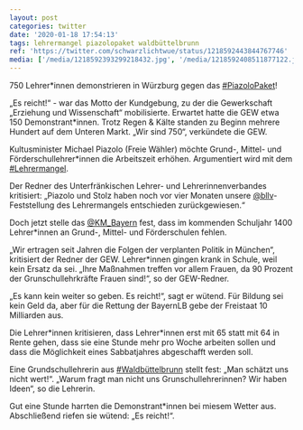```yaml
---
layout: post
categories: twitter
date: '2020-01-18 17:54:13'
tags: lehrermangel piazolopaket waldbüttelbrunn
ref: 'https://twitter.com/schwarzlichtwue/status/1218592443844767746'
media: ['/media/1218592393299218432.jpg', '/media/1218592408511877122.jpg', '/media/1218592422306906112.jpg', '/media/1218592433736441858.jpg', '/media/1218592452329791490.jpg', '/media/1218592471455817729.jpg', '/media/1218592489726251008.jpg', '/media/1218592506750914561.jpg', '/media/1218592527936376840.jpg', '/media/1218592539630034944.jpg', '/media/1218592556075900928.jpg', '/media/1218592573696237569.jpg', '/media/1218592596941070336.jpg', '/media/1218592615861575681.jpg', '/media/1218592632517079047.jpg', '/media/1218592650200276994.jpg', '/media/1218592672207777792.jpg', '/media/1218592690742448129.jpg', '/media/1218592707590926336.jpg', '/media/1218592725035114497.jpg', '/media/1218592747424305157.jpg', '/media/1218592767565352962.jpg']
---
```

750 Lehrer\*innen demonstrieren in Würzburg gegen das [#PiazoloPaket](/t/piazolopaket)! 

„Es reicht!“ - war das Motto der Kundgebung, zu der die Gewerkschaft „Erziehung und Wissenschaft“ mobilisierte. Erwartet hatte die GEW etwa 150 Demonstrant\*innen. Trotz Regen &amp; Kälte standen zu Beginn mehrere Hundert auf dem Unteren Markt. „Wir sind 750“, verkündete die GEW. 

Kultusminister Michael Piazolo (Freie Wähler) möchte Grund-, Mittel- und Förderschullehrer\*innen die Arbeitszeit erhöhen. Argumentiert wird mit dem [#Lehrermangel](/t/lehrermangel). 

Der Redner des Unterfränkischen Lehrer- und Lehrerinnenverbandes kritisiert: „Piazolo und Stolz haben noch vor vier Monaten unsere [@bllv](https://twitter.com/bllv)-Feststellung des Lehrermangels entschieden zurückgewiesen.“ 

Doch jetzt stelle das [@KM_Bayern](https://twitter.com/KM_Bayern) fest, dass im kommenden Schuljahr 1400 Lehrer\*innen an Grund-, Mittel- und Förderschulen fehlen. 

„Wir ertragen seit Jahren die Folgen der verplanten Politik in München“, kritisiert der Redner der GEW. Lehrer\*innen gingen krank in Schule, weil kein Ersatz da sei. „Ihre Maßnahmen treffen vor allem Frauen, da 90 Prozent der Grunschullehrkräfte Frauen sind!“, so der GEW-Redner. 

„Es kann kein weiter so geben. Es reicht!“, sagt er wütend. Für Bildung sei kein Geld da, aber für die Rettung der BayernLB gebe der Freistaat 10 Milliarden aus.

Die Lehrer\*innen kritisieren, dass Lehrer\*innen erst mit 65 statt mit 64 in Rente gehen, dass sie eine Stunde mehr pro Woche arbeiten sollen und dass die Möglichkeit eines Sabbatjahres abgeschafft werden soll.

Eine Grundschullehrerin aus [#Waldbüttelbrunn](/t/waldbüttelbrunn) stellt fest: „Man schätzt uns nicht wert!“. „Warum fragt man nicht uns Grunschullehrerinnen? Wir haben Ideen“, so die Lehrerin.

Gut eine Stunde harrten die Demonstrant\*innen bei miesem Wetter aus. Abschließend riefen sie wütend: „Es reicht!“.